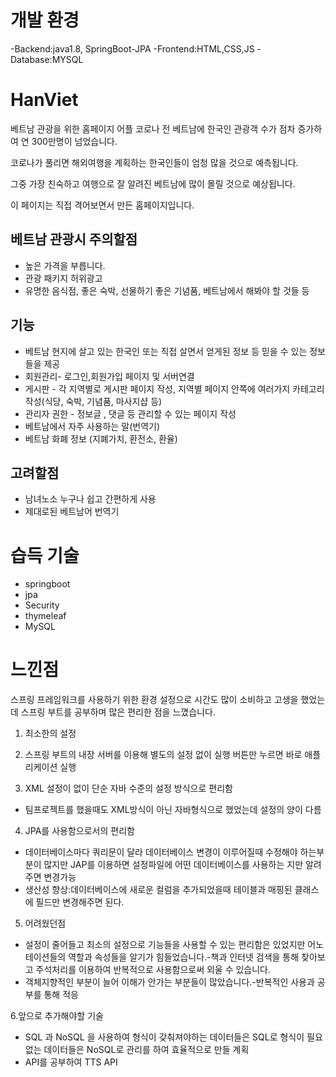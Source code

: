 # 개발 환경
-Backend:java1.8, SpringBoot-JPA
-Frontend:HTML,CSS,JS
-Database:MYSQL
# HanViet
베트남 관광을 위한 홈페이지 어플 코로나 전 베트남에 한국인 관광객 수가 점차 증가하여 연 300만명이 넘었습니다. 

코로나가 풀리면 해외여행을 계획하는 한국인들이 엄청 많을 것으로 예측됩니다. 

그중 가장 친숙하고 여행으로 잘 알려진 베트남에 많이 몰릴 것으로 예상됩니다. 

이 페이지는 직접 격어보면서 만든 홈페이지입니다. 

## 베트남 관광시 주의할점 
- 높은 가격을 부릅니다. 
- 관광 패키지 허위광고 
- 유명한 음식점, 좋은 숙박, 선물하기 좋은 기념품, 베트남에서 해봐야 할 것들 등 

## 기능
- 베트남 현지에 살고 있는 한국인 또는 직접 살면서 얻게된 정보 등 믿을 수 있는 정보들을 제공 
- 회원관리- 로그인,회원가입 페이지 및 서버연결 
- 게시판 - 각 지역별로 게시판 페이지 작성, 지역별 페이지 안쪽에 여러가지 카테고리 작성(식당, 숙박, 기념품, 마사지샵 등) 
- 관리자 권한 - 정보글 , 댓글 등 관리할 수 있는 페이지 작성 
- 베트남에서 자주 사용하는 말(번역기) 
- 베트남 화폐 정보 (지폐가치, 환전소, 환율)

## 고려할점 
- 남녀노소 누구나 쉽고 간편하게 사용 
- 제대로된 베트남어 번역기


# 습득 기술
- springboot
- jpa
- Security
- thymeleaf
- MySQL

# 느낀점

스프링 프레임워크를 사용하기 위한 환경 설정으로 시간도 많이 소비하고 고생을 했었는데 
스프링 부트를 공부하며 많은 편리한 점을 느꼈습니다.

1. 최소한의 설정

2. 스프링 부트의 내장 서버를 이용해 별도의 설정 없이 실행 버튼만 누르면 바로 애플리케이션 실행

3. XML 설정이 없이 단순 자바 수준의 설정 방식으로 편리함
- 팀프로젝트를 했을때도 XML방식이 아닌 자바형식으로 했었는데 설정의 양이 다름

4. JPA를 사용함으로서의 편리함
- 데이터베이스마다 쿼리문이 달라 데이터베이스 변경이 이루어질때 수정해야 하는부분이 많지만 JAP를 이용하면 설정파일에 어떤 데이터베이스를 사용하는 지만 알려주면 변경가능
- 생산성 향상:데이터베이스에 새로운 컬럼을 추가되었을때 테이블과 매핑된 클래스에 필드만 변경해주면 된다.

5. 어려웠던점
- 설정이 줄어들고 최소의 설정으로 기능들을 사용할 수 있는 편리함은 있었지만 어노테이션들의 역할과 속성들을 알기가 힘들었습니다.-책과 인터넷 검색을 통해 찾아보고 주석처리를 이용하여 반복적으로 사용함으로써 외울 수 있습니다.
- 객체지향적인 부분이 늘어 이해가 안가는 부분들이 많았습니다.-반복적인 사용과 공부를 통해 적응

6.앞으로 추가해야할 기술
- SQL 과 NoSQL 을 사용하여 형식이 갖춰져야하는 데이터들은 SQL로 형식이 필요없는 데이터들은 NoSQL로 관리를 하여 효율적으로 만들 계획
- API를 공부하여 TTS API
